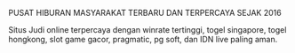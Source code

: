 PUSAT HIBURAN MASYARAKAT TERBARU DAN TERPERCAYA SEJAK 2016

Situs Judi online terpercaya dengan winrate tertinggi, togel singapore, togel hongkong, slot game gacor, pragmatic, pg soft, dan IDN live paling aman.
